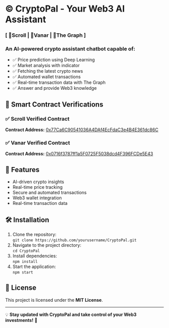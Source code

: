 <h1>©️ CryptoPal - Your Web3 AI Assistant</h1>

<h3>[ 🚀Scroll | 🚀Vanar | 🚀The Graph ]</h3>
<h3>An AI-powered crypto assistant chatbot capable of:</h3>
<ul>
  <li>✅ Price prediction using Deep Learning</li>
  <li>✅ Market analysis with indicator</li>
  <li>✅ Fetching the latest crypto news</li>
  <li>✅ Automated wallet transactions</li>
  <li>✅ Real-time transaction data with The Graph</li>
  <li>✅ Answer and provide Web3 knowledge</li>
</ul>

<h2>🔗 Smart Contract Verifications</h2>

<h3>✅ Scroll Verified Contract</h3>
<p><strong>Contract Address:</strong> <a href="https://scroll-sepolia.blockscout.com/address/0x77Ca6C90541036A4DAf4EcFdaC3e4B4E361dc86C" target="_blank">
0x77Ca6C90541036A4DAf4EcFdaC3e4B4E361dc86C</a></p>

<h3>✅ Vanar Verified Contract</h3>
<p><strong>Contract Address:</strong> <a href="https://explorer-vanguard.vanarchain.com/address/0x0716f3787ff1a5F0725F5038dcd4F396FCDe5E43?tab=txs" target="_blank">
0x0716f3787ff1a5F0725F5038dcd4F396FCDe5E43</a></p>

<h2>🚀 Features</h2>
<ul>
  <li>AI-driven crypto insights</li>
  <li>Real-time price tracking</li>
  <li>Secure and automated transactions</li>
  <li>Web3 wallet integration</li>
  <li>Real-time transaction data</li>
</ul>

<h2>🛠️ Installation</h2>
<ol>
  <li>Clone the repository:<br>
      <code>git clone https://github.com/yourusername/CryptoPal.git</code>
  </li>
  <li>Navigate to the project directory:<br>
      <code>cd CryptoPal</code>
  </li>
  <li>Install dependencies:<br>
      <code>npm install</code>
  </li>
  <li>Start the application:<br>
      <code>npm start</code>
  </li>
</ol>

<h2>📜 License</h2>
<p>This project is licensed under the <strong>MIT License</strong>.</p>

<hr>

<p>💡 <strong>Stay updated with CryptoPal and take control of your Web3 investments!</strong> 🚀</p>

